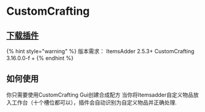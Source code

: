 # CustomCrafting

## [下载插件](https://www.spigotmc.org/resources/55883/)

{% hint style="warning" %}
版本需求：
ItemsAdder 2.5.3+ 
CustomCrafting 3.16.0.0-f +
{% endhint %}

## 如何使用

你只需要使用CustomCrafting Gui创建合成配方
当你将Itemsadder自定义物品放入工作台（十个槽位都可以），插件会自动识别为自定义物品并正确处理.


